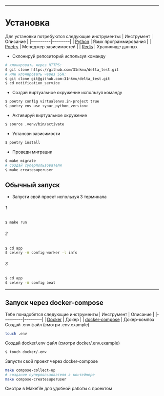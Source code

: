 ___
# Установка


Для установки потребуются следующие инструменты:
| Инструмент | Описание |
|----------|---------|
| [Python](https://www.python.org/downloads/) |  Язык программирования |
| [Poetry](https://python-poetry.org/) |  Менеджер зависимостей |
| [Redis](https://redis.io/docs/getting-started/installation/install-redis-on-linux/) | Хранилище данных

* Склонируй репозиторий используя команду
```Bash
# клонировать через HTTPS:
$ git clone https://github.com/31nkmu/delta_test.git
# или клонировать через SSH:
$ git clone git@github.com:31nkmu/delta_test.git
$ cd notification_service
```
* Создай виртуальное окружение используя команду
```sh
$ poetry config virtualenvs.in-project true
$ poetry env use <your_python_version>
```

* Активируй виртуальное окружение
```sh
$ source .venv/bin/activate 
```

* Установи зависимости
```sh
$ poetry install
```
* Проведи миграции
```sh
$ make migrate
# создай суперпользователя
$ make createsuperuser
```
## Обычный запуск
* Запусти свой проект используя 3 терминала
###### 1
```sh
$ make run
``` 
###### 2

```sh
$ cd app
$ celery -A config worker -l info
```
###### 3

```sh
$ cd app
$ celery -A config beat
```
---

## Запуск через docker-compose
Тебе понадобятся следующие инструменты
| Инструмент | Описание |
|----------|---------|
| [Docker](https://docs.docker.com/engine/install/ubuntu/) | Докер |
| [docker-compose](https://www.digitalocean.com/community/tutorials/how-to-install-and-use-docker-compose-on-ubuntu-20-04) | Докер-композ
Создай .env файл (смотри .env.example)
```sh
touch .env
```
Создай docker/.env файл (смотри docker/.env.example)
```sh
$ touch docker/.env
```

Запусти свой проект через docker-compose
```sh
make compose-collect-up
# создание суперпользователя в контейнере
make compose-createsuperuser
```
Смотри в Makefile для удобной работы с проектом
